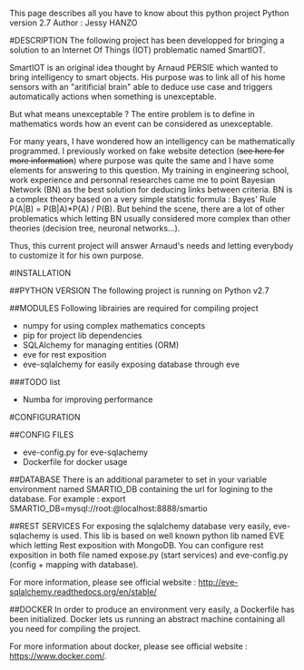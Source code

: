 This page describes all you have to know about this python project
Python version 2.7
Author : Jessy HANZO

#DESCRIPTION
The following project has been developped for bringing a solution to an Internet Of Things (IOT) problematic named SmartIOT.

SmartIOT is an original idea thought by Arnaud PERSIE which wanted to bring intelligency to smart objects. His purpose was to link all of his home sensors with an "aritificial brain" able to deduce use case and triggers automatically actions when something is unexceptable.

But what means unexceptable ? The entire problem is to define in mathematics words how an event can be considered as unexceptable.

For many years, I have wondered how an intelligency can be mathematically programmed. I previously worked on fake website detection (~~see here for more information~~) where purpose was quite the same and I have some elements for answering to this question. My training in engineering school, work experience and personnal researches came me to point Bayesian Network (BN) as the best solution for deducing links between criteria. BN is a complex theory based on a very simple statistic formula : Bayes' Rule P(A|B) = P(B|A)*P(A) / P(B). But behind the scene, there are a lot of other problematics which letting BN usually considered more complex than other theories (decision tree, neuronal networks...). 

Thus, this current project will answer Arnaud's needs and letting everybody to customize it for his own purpose.

#INSTALLATION

##PYTHON VERSION
The following project is running on Python v2.7

##MODULES
Following librairies are required for compiling project
* numpy for using complex mathematics concepts
* pip for project lib dependencies
* SQLAlchemy for managing entities (ORM)
* eve for rest exposition
* eve-sqlalchemy for easily exposing database through eve

###TODO list
* Numba for improving performance

#CONFIGURATION

##CONFIG FILES
* eve-config.py for eve-sqlachemy
* Dockerfile for docker usage

##DATABASE
There is an additional parameter to set in your variable environment named SMARTIO_DB containing the url for logining to the database.
For example : export SMARTIO_DB=mysql://root:@localhost:8888/smartio

##REST SERVICES
For exposing the sqlalchemy database very easily, eve-sqlachemy is used. This lib is based on well known python lib named EVE which letting Rest exposition with MongoDB.
You can configure rest exposition in both file named expose.py (start services) and eve-config.py (config + mapping with database).

For more information, please see official website : http://eve-sqlalchemy.readthedocs.org/en/stable/

##DOCKER
In order to produce an environment very easily, a Dockerfile has been initialized. Docker lets us running an abstract machine containing all you need for compiling the project.

For more information about docker, please see official website : https://www.docker.com/.
